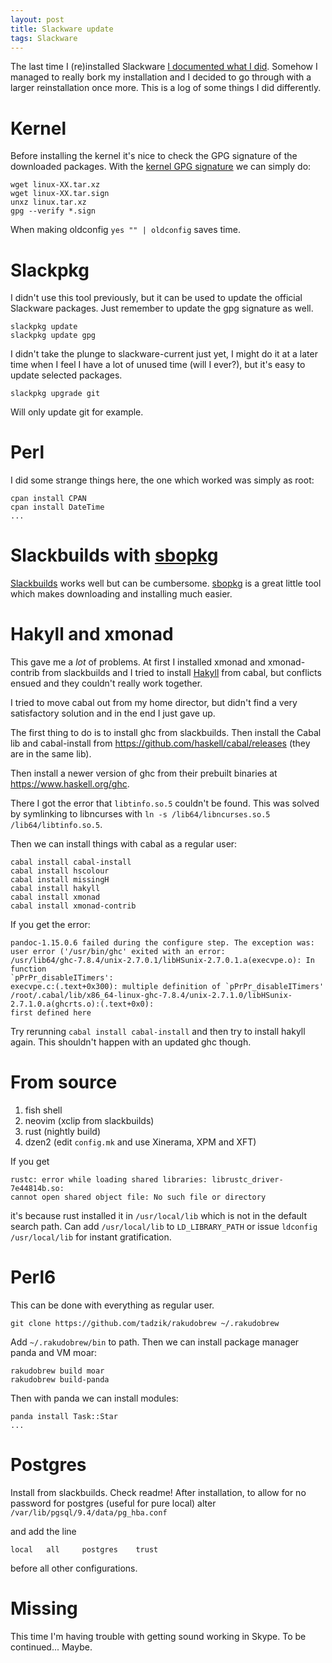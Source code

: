 ```yaml
---
layout: post
title: Slackware update
tags: Slackware
---
```


The last time I (re)installed Slackware [I documented what I did][reinstall]. Somehow I managed to really bork my installation and I decided to go through with a larger reinstallation once more. This is a log of some things I did differently.

# Kernel

Before installing the kernel it's nice to check the GPG signature of the downloaded packages. With the [kernel GPG signature][] we can simply do:

```{.bash}
wget linux-XX.tar.xz
wget linux-XX.tar.sign
unxz linux.tar.xz
gpg --verify *.sign
```

When making oldconfig `yes "" | oldconfig` saves time.

# Slackpkg

I didn't use this tool previously, but it can be used to update the official Slackware packages. Just remember to update the gpg signature as well.

```{.bash}
slackpkg update
slackpkg update gpg
```

I didn't take the plunge to slackware-current just yet, I might do it at a later time when I feel I have a lot of unused time (will I ever?), but it's easy to update selected packages.

```{.bash}
slackpkg upgrade git
```

Will only update git for example.

# Perl

I did some strange things here, the one which worked was simply as root:

```{.bash}
cpan install CPAN
cpan install DateTime
...
```

# Slackbuilds with [sbopkg][]

[Slackbuilds][] works well but can be cumbersome. [sbopkg][] is a great little tool which makes downloading and installing much easier.


# Hakyll and xmonad

This gave me a *lot* of problems. At first I installed xmonad and xmonad-contrib from slackbuilds and I tried to install [Hakyll][] from cabal, but conflicts ensued and they couldn't really work together.

I tried to move cabal out from my home director, but didn't find a very satisfactory solution and in the end I just gave up.

The first thing to do is to install ghc from slackbuilds. Then install the Cabal lib and cabal-install from <https://github.com/haskell/cabal/releases> (they are in the same lib).

Then install a newer version of ghc from their prebuilt binaries at <https://www.haskell.org/ghc>.

There I got the error that `libtinfo.so.5` couldn't be found. This was solved by symlinking to libncurses with `ln -s /lib64/libncurses.so.5 /lib64/libtinfo.so.5`.

Then we can install things with cabal as a regular user:

```{.bash}
cabal install cabal-install
cabal install hscolour
cabal install missingH
cabal install hakyll
cabal install xmonad
cabal install xmonad-contrib
```

If you get the error:

```
pandoc-1.15.0.6 failed during the configure step. The exception was:
user error ('/usr/bin/ghc' exited with an error:
/usr/lib64/ghc-7.8.4/unix-2.7.0.1/libHSunix-2.7.0.1.a(execvpe.o): In function
`pPrPr_disableITimers':
execvpe.c:(.text+0x300): multiple definition of `pPrPr_disableITimers'
/root/.cabal/lib/x86_64-linux-ghc-7.8.4/unix-2.7.1.0/libHSunix-2.7.1.0.a(ghcrts.o):(.text+0x0):
first defined here
```

Try rerunning `cabal install cabal-install` and then try to install hakyll again. This shouldn't happen with an updated ghc though.

# From source

1. fish shell
2. neovim (xclip from slackbuilds)
3. rust (nightly build)
4. dzen2 (edit `config.mk` and use Xinerama, XPM and XFT)

If you get

```
rustc: error while loading shared libraries: librustc_driver-7e44814b.so:
cannot open shared object file: No such file or directory
```

it's because rust installed it in `/usr/local/lib` which is not in the default search path. Can add `/usr/local/lib` to `LD_LIBRARY_PATH` or issue `ldconfig /usr/local/lib` for instant gratification.

# Perl6

This can be done with everything as regular user.

```
git clone https://github.com/tadzik/rakudobrew ~/.rakudobrew
```

Add `~/.rakudobrew/bin` to path.  Then we can install package manager panda and VM moar:

```{.bash}
rakudobrew build moar
rakudobrew build-panda
```

Then with panda we can install modules:

```{.bash}
panda install Task::Star
...
```

# Postgres

Install from slackbuilds. Check readme!  After installation, to allow for no password for postgres (useful for pure local) alter `/var/lib/pgsql/9.4/data/pg_hba.conf`

and add the line

```
local   all     postgres    trust
```

before all other configurations.

# Missing

This time I'm having trouble with getting sound working in Skype. To be continued... Maybe.

[reinstall]: /blog/2014/07/05/reinstalling_slackware/ "Reinstalling Slackware"
[kernel GPG signature]: https://www.kernel.org/signature.html "kernel.org signature"
[sbopkg]: http://www.sbopkg.org/ "sbopkg"
[slackbuilds]: http://slackbuilds.org/ "Slackbuilds"
[Hakyll]: https://github.com/jaspervdj/hakyll "Hakyll"

